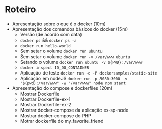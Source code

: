 # Roteiro

 - Apresentação sobre o que é o docker (10m)
 - Apresentação dos comandos básicos do docker (15m)
    - Versão (de acordo com data)
    - `docker ps` && `docker ps -a`
    - `docker run hello-world`
    - Sem setar o volume `docker run ubuntu`
    - Sem setar o volume `docker run -v /var/www ubuntu`
    - Setando o volume `docker run ubuntu -v ${PWD}:/var/www`
    - `docker inspect ID_DO_CONTAINER`
    - Aplicação de teste `docker run -d -P dockersamples/static-site`
    - Aplicação em nodeJS `docker run -p 8080:3000 -v "$(pwd):/var/www" -w "/var/www" node npm start`
- Apresentação do compose e dockerfiles (20m)
  - Mostrar Dockerfile
  - Mostrar Dockerfile-ex-1
  - Mostrar Dockerfile-ex-2
  - Mostrar docker-compose da aplicação ex-sp-node
  - Mostrar docker-compose do PHP
  - Motrar dockerfile do my_favorite_friend

